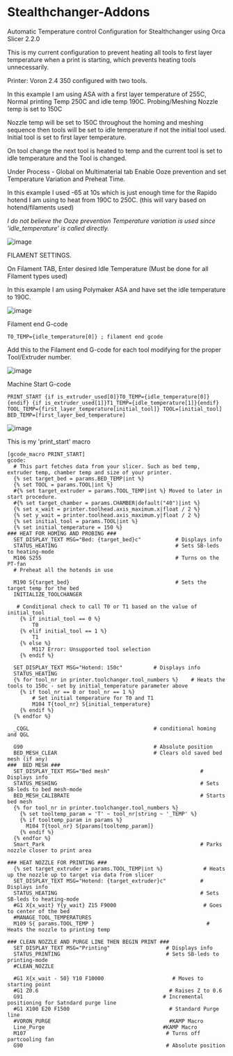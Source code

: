 # Stealthchanger-Addons
Automatic Temperature control Configuration for Stealthchanger using Orca Slicer 2.2.0

This is my current configuration to prevent heating all tools to first layer temperature when a print is starting, which prevents heating tools unnecessarily.

Printer: Voron 2.4 350 configured with two tools.

In this example I am using ASA with a first layer temperature of 255C, Normal printing Temp 250C and idle temp 190C.
Probing/Meshing Nozzle temp is set to 150C

Nozzle temp will be set to 150C throughout the homing and meshing sequence then tools will be set to idle temperature if not the initial tool used. Initial tool is set to first layer temperature.

On tool change the next tool is heated to temp and the current tool is set to idle temperature and the Tool is changed.

Under Process - Global on Multimaterial tab Enable Ooze prevention and set Temperature Variation and Preheat Time.

In this example I used -65 at 10s which is just enough time for the Rapido hotend I am using to heat from 190C to 250C. (this will vary based on hotend/filaments used) 

<i/>I do not believe the Ooze prevention Temperature variation is used since 'idle_temperature' is called directly. </i>

![image](https://github.com/user-attachments/assets/ade8d327-338a-4497-8a19-8557186d81ee)

FILAMENT SETTINGS.

On Filament TAB, Enter desired Idle Temperature (Must be done for all Filament types used)

In this example I am using Polymaker ASA and have set the idle temperature to 190C.

![image](https://github.com/user-attachments/assets/b5611076-c7e6-4584-8a43-210c9998d1d5)

Filament end G-code
```
T0_TEMP={idle_temperature[0]} ; filament end gcode 
```
Add this to the Filament end G-code for each tool modifying for the proper Tool/Extruder number.

![image](https://github.com/user-attachments/assets/9a2b3d35-9403-4902-973b-2f5188b560b6)

Machine Start G-code
```
PRINT_START {if is_extruder_used[0]}T0_TEMP={idle_temperature[0]}{endif} {if is_extruder_used[1]}T1_TEMP={idle_temperature[1]}{endif} TOOL_TEMP={first_layer_temperature[initial_tool]} TOOL=[initial_tool] BED_TEMP=[first_layer_bed_temperature]
```
![image](https://github.com/user-attachments/assets/91860d24-2eb0-4584-bf62-5e1ca655a351)

This is my 'print_start' macro

```
[gcode_macro PRINT_START]
gcode:
  # This part fetches data from your slicer. Such as bed temp, extruder temp, chamber temp and size of your printer.
  {% set target_bed = params.BED_TEMP|int %}
  {% set TOOL = params.TOOL|int %}
  #{% set target_extruder = params.TOOL_TEMP|int %} Moved to later in start procedure.
  #{% set target_chamber = params.CHAMBER|default("40")|int %}
  {% set x_wait = printer.toolhead.axis_maximum.x|float / 2 %}
  {% set y_wait = printer.toolhead.axis_maximum.y|float / 2 %}
  {% set initial_tool = params.TOOL|int %}
  {% set initial_temperature = 150 %}
### HEAT FOR HOMING AND PROBING ###
  SET_DISPLAY_TEXT MSG="Bed: {target_bed}c"           # Displays info
  STATUS_HEATING                                      # Sets SB-leds to heating-mode
  M106 S255                                           # Turns on the PT-fan
  # Preheat all the hotends in use
  
  M190 S{target_bed}                                  # Sets the target temp for the bed  
  INITIALIZE_TOOLCHANGER
   
   # Conditional check to call T0 or T1 based on the value of initial_tool 
    {% if initial_tool == 0 %}
        T0
    {% elif initial_tool == 1 %}
        T1
    {% else %}
        M117 Error: Unsupported tool selection
    {% endif %}
 
  SET_DISPLAY_TEXT MSG="Hotend: 150c"          # Displays info
  STATUS_HEATING
  {% for tool_nr in printer.toolchanger.tool_numbers %}    # Heats the tools to 150c - set by initial_temperature parameter above
    {% if tool_nr == 0 or tool_nr == 1 %}
        # Set initial temperature for T0 and T1
        M104 T{tool_nr} S{initial_temperature}
    {% endif %}
  {% endfor %}                                       
  
  _CQGL                                        # conditional homing and QGL
   
  G90                                          # Absolute position
  BED_MESH_CLEAR                               # Clears old saved bed mesh (if any)
###  BED MESH ###
  SET_DISPLAY_TEXT MSG="Bed mesh"                             # Displays info
  STATUS_MESHING                                              # Sets SB-leds to bed mesh-mode
  BED_MESH_CALIBRATE                                          # Starts bed mesh
  {% for tool_nr in printer.toolchanger.tool_numbers %}
    {% set tooltemp_param = 'T' ~ tool_nr|string ~ '_TEMP' %}
    {% if tooltemp_param in params %}
      M104 T{tool_nr} S{params[tooltemp_param]}
    {% endif %}
  {% endfor %}
  Smart_Park                                                  # Parks nozzle closer to print area

### HEAT NOZZLE FOR PRINTING ###  
  {% set target_extruder = params.TOOL_TEMP|int %}             # Heats up the nozzle up to target via data from slicer
  SET_DISPLAY_TEXT MSG="Hotend: {target_extruder}c"           # Displays info
  STATUS_HEATING                                              # Sets SB-leds to heating-mode
  #G1 X{x_wait} Y{y_wait} Z15 F9000                            # Goes to center of the bed  
  #MANAGE_TOOL_TEMPERATURES
  M109 S{ params.TOOL_TEMP }                                    # Heats the nozzle to printing temp
  
### CLEAN NOZZLE AND PURGE LINE THEN BEGIN PRINT ###
  SET_DISPLAY_TEXT MSG="Printing"                  # Displays info
  STATUS_PRINTING                                  # Sets SB-leds to printing-mode
  #CLEAN_NOZZLE
  
  #G1 X{x_wait - 50} Y10 F10000                      # Moves to starting point 
  #G1 Z0.6                                          # Raises Z to 0.6
  G91                                             # Incremental positioning for Satndard purge line
  #G1 X100 E20 F1500                                # Standard Purge line
  #VORON_PURGE                                      #KAMP Macro
  Line_Purge                                      #KAMP Macro
  M107                                             # Turns off partcooling fan
  G90                                              # Absolute position
```
